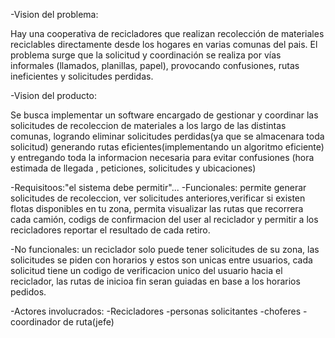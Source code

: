 
-Vision del problema:

Hay una cooperativa de recicladores que realizan recolección de materiales reciclables directamente desde los
hogares en varias comunas del pais. El problema surge que la solicitud y coordinación se realiza por vías informales (llamados,
planillas, papel), provocando confusiones, rutas ineficientes y solicitudes perdidas.

-Vision del producto:

Se busca implementar un software encargado de gestionar y coordinar las solicitudes de recoleccion de materiales a los largo de las distintas comunas,
logrando eliminar solicitudes perdidas(ya que se almacenara toda solicitud)
generando rutas eficientes(implementando un algoritmo eficiente) y entregando toda la informacion necesaria para evitar confusiones (hora estimada de llegada , peticiones, solicitudes y ubicaciones)

-Requisitoos:"el sistema debe permitir"...
  -Funcionales: permite generar solicitudes de recoleccion, ver solicitudes anteriores,verificar si existen flotas disponibles en tu zona, permita visualizar las rutas que recorrera cada camión, codigs de confirmacion del user al reciclador
  y permitir a los recicladores reportar el resultado de cada retiro.
  
  -No funcionales: un reciclador solo puede tener solicitudes de su zona, las solicitudes se piden con horarios y estos son unicas entre usuarios, cada solicitud tiene un codigo de verificacion unico del usuario hacia el reciclador, las rutas de inicioa fin seran guiadas en base a los horarios pedidos.

-Actores involucrados:
 -Recicladores
 -personas solicitantes 
 -choferes
 -coordinador de ruta(jefe)

